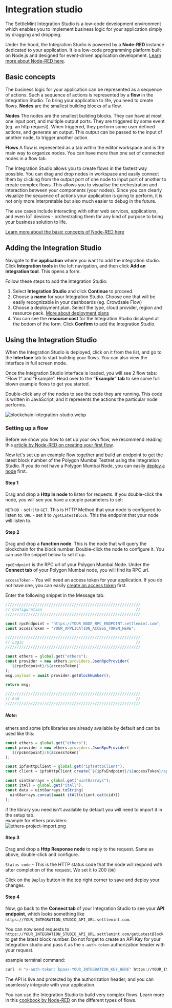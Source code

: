 # Integration studio

The SettleMint Integration Studio is a low-code development environment which enables you to implement business logic for your application simply by dragging and dropping.

Under the hood, the Integration Studio is powered by a **Node-RED** instance dedicated to your application. It is a low-code programming platform built on Node.js and designed for event-driven application development. [Learn more about Node-RED here](https://nodered.org/docs/).

## Basic concepts

The business logic for your application can be represented as a sequence of actions. Such a sequence of actions is represented by a **flow** in the Integration Studio. To bring your application to life, you need to create flows. **Nodes** are the smallest building blocks of a flow.

**Nodes**
The nodes are the smallest building blocks. They can have at most one input port, and multiple output ports. They are triggered by some event (eg. an http request). When triggered, they perform some user defined actions, and generate an output. This output can be passed to the input of another node, to trigger another action.

**Flows**
A flow is represented as a tab within the editor workspace and is the main way to organize nodes. You can have more than one set of connected nodes in a flow tab.

The Integration Studio allows you to create flows in the fastest way possible. You can drag and drop nodes in workspace and easily connect them by clicking from the output port of one node to input port of another to create complex flows. This allows you to visualise the orchestration and interaction between your components (your nodes). Since you can clearly visualize the sequence of actions your application is going to perform, it is not only more interpretable but also much easier to debug in the future.

The use cases include interacting with other web services, applications, and even IoT devices - orchestrating them for any kind of purpose to bring your business solution to life.

[Learn more about the basic concepts of Node-RED here](https://nodered.org/docs/user-guide/concepts)

## Adding the Integration Studio

Navigate to the **application** where you want to add the integration studio. Click **Integration tools** in the left navigation, and then click **Add an integration tool**. This opens a form.

Follow these steps to add the Integration Studio:

1. Select **Integration Studio** and click **Continue** to proceed.
2. Choose a **name** for your Integration Studio. Choose one that will be easily recognizable in your dashboards (eg. Crowdsale Flow)
3. Choose a deployment plan. Select the type, cloud provider, region and resource pack. [More about deployment plans](../launch-platform/managed-cloud-deployment/13_deployment-plans.md)
4. You can see the **resource cost** for the Integration Studio displayed at the bottom of the form. Click **Confirm** to add the Integration Studio.

## Using the Integration Studio

When the Integration Studio is deployed, click on it from the list, and go to the **Interface** tab to start building your flows. You can also view the interface in full screen mode.

Once the Integration Studio interface is loaded, you will see 2 flow tabs: “Flow 1” and “Example”. Head over to the **“Example” tab** to see some full blown example flows to get you started.

Double-click any of the nodes to see the code they are running. This code is written in JavaScript, and it represents the actions the particular node performs.

![blockchain-integration-studio.webp](../../static/img/document360/Images/blockchain-integration-studio.webp)

### Setting up a flow

Before we show you how to set up your own flow, we recommend reading this [article by Node-RED on creating your first flow](https://nodered.org/docs/tutorials/first-flow).

Now let's set up an example flow together and build an endpoint to get the latest block number of the Polygon Mumbai Testnet using the Integration Studio. If you do not have a Polygon Mumbai Node, you can easily [deploy a node](2_add-a-node-to-a-network.md) first.

#### Step 1

Drag and drop a **Http In node** to listen for requests. If you double-click the node, you will see you have a couple parameters to set:

`METHOD` - set it to `GET`. This is HTTP Method that your node is configured to listen to.
`URL` - set it to `/getLatestBlock`. This the endpoint that your node will listen to.

#### Step 2

Drag and drop a **function node**. This is the node that will query the blockchain for the block number. Double-click the node to configure it. You can use the snippet below to set it up.

`rpcEndpoint` is the RPC url of your Polygon Mumbai Node.
Under the **Connect tab** of your Polygon Mumbai node, you will find its RPC url.

`accessToken` - You will need an access token for your application. If you do not have one, you can easily [create an access token](20_application-access-tokens.md) first.

Enter the following snippet in the Message tab.

```javascript
///////////////////////////////////////////////////////////
// Configuration                                         //
///////////////////////////////////////////////////////////

const rpcEndpoint = "https://YOUR_NODE_RPC_ENDPOINT.settlemint.com";
const accessToken = "YOUR_APPLICATION_ACCESS_TOKEN_HERE";

///////////////////////////////////////////////////////////
// Logic                                                 //
///////////////////////////////////////////////////////////

const ethers = global.get("ethers");
const provider = new ethers.providers.JsonRpcProvider(
  `${rpcEndpoint}/${accessToken}`
);
msg.payload = await provider.getBlockNumber();

return msg;

///////////////////////////////////////////////////////////
// End                                                   //
///////////////////////////////////////////////////////////
```

##### Note:

ethers and some ipfs libraries are already available by default and can be used like this:

```javascript
const ethers = global.get("ethers");
const provider = new ethers.providers.JsonRpcProvider(
  `${rpcEndpoint}/${accessToken}`
);

const ipfsHttpClient = global.get("ipfsHttpClient");
const client = ipfsHttpClient.create(`${ipfsEndpoint}/${accessToken}/api/v0`);

const uint8arrays = global.get("uint8arrays");
const itAll = global.get("itAll");
const data = uint8arrays.toString(
  uint8arrays.concat(await itAll(client.cat(cid)))
);
```

if the library you need isn't available by default you will need to import it in the setup tab.  
example for ethers providers:  
![ethers-project-import.png](../../static/img/document360/Images/ethers-project-import.png)

#### Step 3

Drag and drop a **Http Response node** to reply to the request. Same as above, double-click and configure.

`Status code` - This is the HTTP status code that the node will respond with after completion of the request. We set it to 200 (`OK`)

Click on the `Deploy` button in the top right corner to save and deploy your changes.

#### Step 4

Now, go back to the **Connect tab** of your Integration Studio to see your **API endpoint**, which looks something like `https://YOUR_INTEGRATION_STUDIO_API_URL.settlemint.com`.

You can now send requests to `https://YOUR_INTEGRATION_STUDIO_API_URL.settlemint.com/getLatestBlock` to get the latest block number. Do not forget to create an API Key for your Integration studio and pass it as the `x-auth-token` authorization header with your request.

example terminal command:

```bash
curl -H "x-auth-token: bpaas-YOUR_INTEGRATION_KEY_HERE" https://YOUR_INTEGRATION_STUDIO_API_URL.settlemint.com/getLatestBlock
```

The API is live and protected by the authorization header, and you can seamlessly integrate with your application.

You can use the Integration Studio to build very complex flows. Learn more in this [cookbook by Node-RED](https://cookbook.nodered.org/) on the different types of flows.
